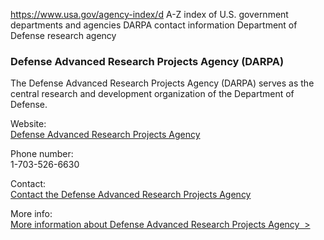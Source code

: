 

https://www.usa.gov/agency-index/d
A-Z index of U.S. government departments and agencies
DARPA contact information
Department of Defense research agency

### Defense Advanced Research Projects Agency (DARPA)

The Defense Advanced Research Projects Agency (DARPA) serves as the central research and development organization of the Department of Defense.

Website:  
[Defense Advanced Research Projects Agency](https://www.darpa.mil/)

Phone number:  
1-703-526-6630

Contact:  
[Contact the Defense Advanced Research Projects Agency](https://www.darpa.mil/contact)

More info:  
[More information about Defense Advanced Research Projects Agency  >](https://www.usa.gov/agencies/defense-advanced-research-projects-agency)
